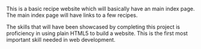 This is a basic recipe website which will basically have an main index page. The main index page will have links to a few recipes. 

The skills that will have been showcased by completing this project is proficiency in using plain HTML5 to build a website. This is the first most important skill needed in web development.